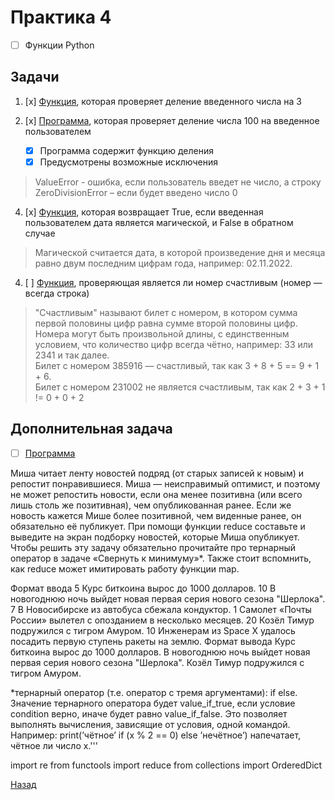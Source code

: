 # Практика 4
- [ ] Функции Python

## Задачи
1. [x] [Функция](task1.py), которая проверяет деление введенного числа на 3

2. [x] [Программа](task2.py), которая проверяет деление числа 100 на введенное пользователем
   - [x] Программа содержит функцию деления
   - [x] Предусмотрены возможные исключения
> ValueError - ошибка, если пользователь введет не число, а строку<BR>
> ZeroDivisionError – если будет введено число 0

4. [x] [Функция](task3.py), которая возвращает True, если введенная пользователем дата является магической, и False в обратном случае
> Магической считается дата, в которой произведение дня и месяца равно двум последним цифрам года, например: 02.11.2022.

4. [ ] [Функция](task4.py), проверяющая является ли номер счастливым (номер — всегда строка)

> "Счастливым" называют билет с номером, в котором сумма первой половины цифр равна сумме второй половины цифр. <BR>
> Номера могут быть произвольной длины, с единственным условием, что количество цифр всегда чётно, например: 33 или 2341 и так далее.<BR>
> Билет с номером 385916 — счастливый, так как 3 + 8 + 5 == 9 + 1 + 6.<BR>
> Билет с номером 231002 не является счастливым, так как 2 + 3 + 1 != 0 + 0 + 2

## Дополнительная задача

- [ ] [Программа](additional_task/news.py)

Миша читает ленту новостей подряд (от старых записей к новым) и репостит понравившиеся. Миша — неисправимый оптимист, и поэтому не может репостить новости, если она менее позитивна (или всего лишь столь же позитивная), чем опубликованная ранее. Если же новость кажется Мише более позитивной, чем виденные ранее, он обязательно её публикует.
При помощи функции reduce составьте и выведите на экран подборку новостей, которые Миша опубликует. Чтобы решить эту задачу обязательно прочитайте про тернарный оператор в задаче «Свернуть к минимуму»*. Также стоит вспомнить, как reduce может имитировать работу функции map.

Формат ввода
5 Курс биткоина вырос до 1000 долларов.
10 В новогоднюю ночь выйдет новая первая серия нового сезона "Шерлока".
7 В Новосибирске из автобуса сбежала кондуктор.
1 Самолет «Почты России» вылетел с опозданием в несколько месяцев.
20 Козёл Тимур подружился с тигром Амуром.
10 Инженерам из Space X удалось посадить первую ступень ракеты на землю.
Формат вывода
Курс биткоина вырос до 1000 долларов.
В новогоднюю ночь выйдет новая первая серия нового сезона "Шерлока".
Козёл Тимур подружился с тигром Амуром.

*тернарный оператор (т.е. оператор с тремя аргументами):
if else. Значение тернарного оператора будет value_if_true, если условие condition верно, иначе будет равно value_if_false. Это позволяет выполнять вычисления, зависящие от условия, одной командой.
Например:
print(’чётное’ if (x % 2 == 0) else ’нечётное’)
напечатает, чётное ли число x.'''

import re
from functools import reduce
from collections import OrderedDict

[Назад](..)
